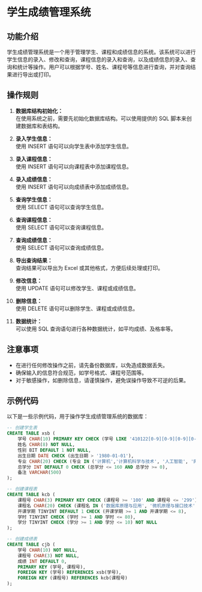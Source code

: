 # 学生成绩管理系统

## 功能介绍

学生成绩管理系统是一个用于管理学生、课程和成绩信息的系统。该系统可以进行学生信息的录入、修改和查询，课程信息的录入和查询，以及成绩信息的录入、查询和统计等操作。用户可以根据学号、姓名、课程号等信息进行查询，并对查询结果进行导出或打印。

## 操作规则

1. **数据库结构初始化：**  
   在使用系统之前，需要先初始化数据库结构。可以使用提供的 SQL 脚本来创建数据库和表结构。

2. **录入学生信息：**  
   使用 INSERT 语句可以向学生表中添加学生信息。

3. **录入课程信息：**  
   使用 INSERT 语句可以向课程表中添加课程信息。

4. **录入成绩信息：**  
   使用 INSERT 语句可以向成绩表中添加成绩信息。

5. **查询学生信息：**  
   使用 SELECT 语句可以查询学生信息。

6. **查询课程信息：**  
   使用 SELECT 语句可以查询课程信息。

7. **查询成绩信息：**  
   使用 SELECT 语句可以查询成绩信息。

8. **导出查询结果：**  
   查询结果可以导出为 Excel 或其他格式，方便后续处理或打印。

9. **修改信息：**  
   使用 UPDATE 语句可以修改学生、课程或成绩信息。

10. **删除信息：**  
    使用 DELETE 语句可以删除学生、课程或成绩信息。

11. **数据统计：**  
    可以使用 SQL 查询语句进行各种数据统计，如平均成绩、及格率等。

## 注意事项

- 在进行任何修改操作之前，请先备份数据库，以免造成数据丢失。
- 确保输入的信息符合规范，如学号格式、课程号范围等。
- 对于敏感操作，如删除信息，请谨慎操作，避免误操作导致不可逆的后果。

## 示例代码

以下是一些示例代码，用于操作学生成绩管理系统的数据库：

```sql
-- 创建学生表
CREATE TABLE xsb (
    学号 CHAR(10) PRIMARY KEY CHECK (学号 LIKE '410122[0-9][0-9][0-9][0-9]') NOT NULL,
    姓名 CHAR(8) NOT NULL,
    性别 BIT DEFAULT 1 NOT NULL,
    出生日期 DATE CHECK (出生日期 > '1980-01-01'),
    专业 CHAR(20) CHECK (专业 IN ('计算机','计算机科学与技术', '人工智能', '网络工程')),
    总学分 INT DEFAULT 0 CHECK (总学分 <= 160 AND 总学分 >= 0),
    备注 VARCHAR(500)
);

-- 创建课程表
CREATE TABLE kcb (
    课程号 CHAR(3) PRIMARY KEY CHECK (课程号 >= '100' AND 课程号 <= '299') NOT NULL,
    课程名 CHAR(20) CHECK (课程名 IN ('数据库原理与应用', '微机原理与接口技术', '离散数学')) NOT NULL,
    开课学期 TINYINT DEFAULT 1 CHECK (开课学期 >= 1 AND 开课学期 <= 8),
    学时 TINYINT CHECK (学时 >= 1 AND 学时 <= 80),
    学分 TINYINT CHECK (学分 >= 1 AND 学分 <= 10) NOT NULL
);

-- 创建成绩表
CREATE TABLE cjb (
    学号 CHAR(10) NOT NULL,
    课程号 CHAR(3) NOT NULL,
    成绩 INT DEFAULT 0,
    PRIMARY KEY (学号, 课程号),
    FOREIGN KEY (学号) REFERENCES xsb(学号),
    FOREIGN KEY (课程号) REFERENCES kcb(课程号)
);
